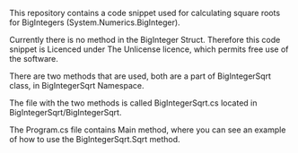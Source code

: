 This repository contains a code snippet used for calculating square roots for BigIntegers (System.Numerics.BigInteger).

Currently there is no method in the BigInteger Struct. Therefore this code snippet is Licenced under The Unlicense licence,
which permits free use of the software.

There are two methods that are used, both are a part of BigIntegerSqrt class, in BigIntegerSqrt Namespace. 

The file with the two methods is called BigIntegerSqrt.cs located in BigIntegerSqrt/BigIntegerSqrt.

The Program.cs file contains Main method, where you can see an example of how to use the BigIntegerSqrt.Sqrt method.
